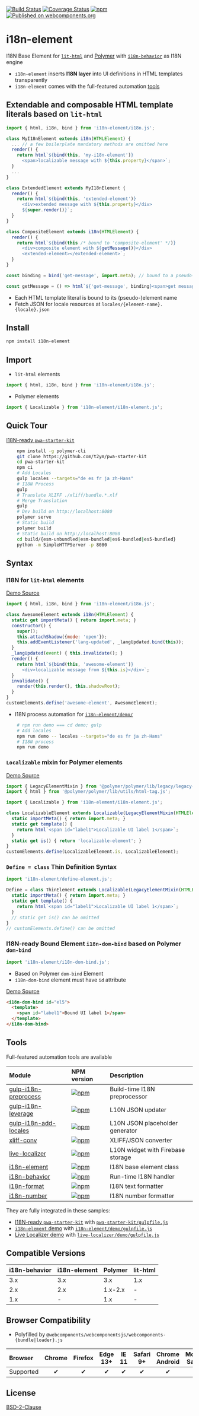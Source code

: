 [![Build Status](https://travis-ci.org/t2ym/i18n-element.svg?branch=master)](https://travis-ci.org/t2ym/i18n-element)
[![Coverage Status](https://coveralls.io/repos/github/t2ym/i18n-element/badge.svg?branch=master)](https://coveralls.io/github/t2ym/i18n-element?branch=master)
[![npm](https://img.shields.io/npm/v/i18n-element.svg)](https://www.npmjs.com/package/i18n-element)
[![Published on webcomponents.org](https://img.shields.io/badge/webcomponents.org-published-blue.svg)](https://www.webcomponents.org/element/t2ym/i18n-element)

# i18n-element

I18N Base Element for [`lit-html`](https://lit-html.polymer-project.org/) and [Polymer](https://polymer-library.polymer-project.org/) with [`i18n-behavior`](https://github.com/t2ym/i18n-behavior) as I18N engine

- `i18n-element` inserts **I18N layer** into UI definitions in HTML templates transparently
- `i18n-element` comes with the full-featured automation [tools](#Tools)

## Extendable and composable HTML template literals based on `lit-html`

```javascript
import { html, i18n, bind } from 'i18n-element/i18n.js';

class MyI18nElement extends i18n(HTMLElement) {
  ... // a few boilerplate mandatory methods are omitted here
  render() {
    return html`${bind(this, 'my-i18n-element')}
      <span>localizable message with ${this.property}</span>`;
  }
  ...
}

class ExtendedElement extends MyI18nElement {
  render() {
    return html`${bind(this, 'extended-element')}
      <div>extended message with ${this.property}</div>
      ${super.render()}`;
  }
}

class CompositeElement extends i18n(HTMLElement) {
  render() {
    return html`${bind(this /* bound to 'composite-element' */)}
      <div>composite element with ${getMessage()}</div>
      <extended-element></extended-element>`;
  }
}

const binding = bind('get-message', import.meta); // bound to a pseudo-element name

const getMessage = () => html`${'get-message', binding}<span>get message</span>`;
```

- Each HTML template literal is bound to its (pseudo-)element name
- Fetch JSON for locale resources at `locales/{element-name}.{locale}.json`

## Install

```sh
npm install i18n-element
```

## Import

- `lit-html` elements

```javascript
import { html, i18n, bind } from 'i18n-element/i18n.js';
```

- Polymer elements
```javascript
import { Localizable } from 'i18n-element/i18n-element.js';
```

## Quick Tour

[I18N-ready `pwa-starter-kit`](https://github.com/t2ym/pwa-starter-kit)

```sh
    npm install -g polymer-cli
    git clone https://github.com/t2ym/pwa-starter-kit
    cd pwa-starter-kit
    npm ci
    # Add Locales
    gulp locales --targets="de es fr ja zh-Hans"
    # I18N Process
    gulp
    # Translate XLIFF ./xliff/bundle.*.xlf
    # Merge Translation
    gulp
    # Dev build on http://localhost:8080
    polymer serve
    # Static build
    polymer build
    # Static build on http://localhost:8080
    cd build/{esm-unbundled|esm-bundled|es6-bundled|es5-bundled}
    python -m SimpleHTTPServer -p 8080
```

## Syntax

### I18N for `lit-html` elements

[Demo Source](https://github.com/t2ym/i18n-element/blob/master/demo/clock/clock.js)

```javascript
import { html, i18n, bind } from 'i18n-element/i18n.js';

class AwesomeElement extends i18n(HTMLElement) {
  static get importMeta() { return import.meta; }
  constructor() {
    super();
    this.attachShadow({mode: 'open'});
    this.addEventListener('lang-updated', _langUpdated.bind(this));
  }
  _langUpdated(event) { this.invalidate(); }
  render() {
    return html`${bind(this, 'awesome-element')}
      <div>localizable message from ${this.is}</div>`;
  }
  invalidate() {
    render(this.render(), this.shadowRoot);
  }
}
customElements.define('awesome-element', AwesomeElement);
```

- I18N process automation for [`i18n-element/demo/`](https://github.com/t2ym/i18n-element/blob/master/demo/)

```sh
    # npm run demo === cd demo; gulp
    # Add locales
    npm run demo -- locales --targets="de es fr ja zh-Hans"
    # I18N process
    npm run demo
```

### `Localizable` mixin for Polymer elements

[Demo Source](https://github.com/t2ym/i18n-element/blob/master/demo/poc/elements/localizable-element.js)

```javascript
import { LegacyElementMixin } from '@polymer/polymer/lib/legacy/legacy-element-mixin.js';
import { html } from '@polymer/polymer/lib/utils/html-tag.js';

import { Localizable } from 'i18n-element/i18n-element.js';

class LocalizableElement extends Localizable(LegacyElementMixin(HTMLElement)) {
  static importMeta() { return import.meta; }
  static get template() {
    return html`<span id="label1">Localizable UI label 1</span>`;
  }
  static get is() { return 'localizable-element'; }
}
customElements.define(LocalizableElement.is, LocalizableElement);
```

### `Define = class` Thin Definition Syntax

```javascript
import 'i18n-element/define-element.js';

Define = class ThinElement extends Localizable(LegacyElementMixin(HTMLElement)) {
  static importMeta() { return import.meta; }
  static get template() {
    return html`<span id="label1">Localizable UI label 1</span>`;
  }
  // static get is() can be omitted
}
// customElements.define() can be omitted
```

### I18N-ready Bound Element `i18n-dom-bind` based on Polymer `dom-bind`

```javascript
import 'i18n-element/i18n-dom-bind.js';
```

- Based on Polymer `dom-bind` Element
- `i18n-dom-bind` element must have `id` attribute

[Demo Source](https://github.com/t2ym/i18n-element/blob/master/demo/poc/index.html)

```html
<i18n-dom-bind id="el5">
  <template>
    <span id="label1">Bound UI label 1</span>
  </template>
</i18n-dom-bind>
```

## Tools

Full-featured automation tools are available

| Module        | NPM version | Description |
|:--------------|:------------|:------------|
| [gulp-i18n-preprocess](https://github.com/t2ym/gulp-i18n-preprocess) | [![npm](https://img.shields.io/npm/v/gulp-i18n-preprocess.svg)](https://www.npmjs.com/package/gulp-i18n-preprocess) | Build-time I18N preprocessor |
| [gulp-i18n-leverage](https://github.com/t2ym/gulp-i18n-leverage) | [![npm](https://img.shields.io/npm/v/gulp-i18n-leverage.svg)](https://www.npmjs.com/package/gulp-i18n-leverage) | L10N JSON updater |
| [gulp-i18n-add-locales](https://github.com/t2ym/gulp-i18n-add-locales) | [![npm](https://img.shields.io/npm/v/gulp-i18n-add-locales.svg)](https://www.npmjs.com/package/gulp-i18n-add-locales) |  L10N JSON placeholder generator |
| [xliff-conv](https://github.com/t2ym/xliff-conv) | [![npm](https://img.shields.io/npm/v/xliff-conv.svg)](https://www.npmjs.com/package/xliff-conv) | XLIFF/JSON converter |
| [live-localizer](https://github.com/t2ym/live-localizer) | [![npm](https://img.shields.io/npm/v/live-localizer.svg)](https://www.npmjs.com/package/live-localizer) | L10N widget with Firebase storage |
| [i18n-element](https://github.com/t2ym/i18n-element) | [![npm](https://img.shields.io/npm/v/i18n-element.svg)](https://www.npmjs.com/package/i18n-element) | I18N base element class |
| [i18n-behavior](https://github.com/t2ym/i18n-behavior) | [![npm](https://img.shields.io/npm/v/i18n-behavior.svg)](https://www.npmjs.com/package/i18n-behavior) | Run-time I18N handler |
| [i18n-format](https://github.com/t2ym/i18n-format) | [![npm](https://img.shields.io/npm/v/i18n-format.svg)](https://www.npmjs.com/package/i18n-format) | I18N text formatter |
| [i18n-number](https://github.com/t2ym/i18n-number) | [![npm](https://img.shields.io/npm/v/i18n-number.svg)](https://www.npmjs.com/package/i18n-number) | I18N number formatter |

They are fully integrated in these samples:

- [I18N-ready `pwa-starter-kit`](https://github.com/t2ym/pwa-starter-kit) with [`pwa-starter-kit/gulpfile.js`](https://github.com/t2ym/pwa-starter-kit/blob/master/gulpfile.js)
- [`i18n-element` demo](https://github.com/t2ym/i18n-element) with [`i18n-element/demo/gulpfile.js`](https://github.com/t2ym/i18n-element/blob/master/demo/gulpfile.js)
- [Live Localizer demo](https://github.com/t2ym/live-localizer) with [`live-localizer/demo/gulpfile.js`](https://github.com/t2ym/live-localizer/blob/master/demo/gulpfile.js)

## Compatible Versions

| i18n-behavior  | i18n-element   | Polymer | lit-html |
|:---------------|:---------------|:--------|:---------|
| 3.x            | 3.x            | 3.x     | 1.x      |
| 2.x            | 2.x            | 1.x-2.x | -        |
| 1.x            | -              | 1.x     | -        |

## Browser Compatibility

- Polyfilled by `@webcomponents/webcomponentsjs/webcomponents-{bundle|loader}.js`

| Browser   | Chrome  | Firefox  | Edge 13+  | IE 11  | Safari 9+ | Chrome Android  | Mobile Safari  | Opera  |
|:----------|:-------:|:--------:|:---------:|:------:|:---------:|:---------------:|:--------------:|:------:|
| Supported | ✔       | ✔        | ✔         | ✔      | ✔         | ✔               | ✔              | ✔      |

## License

[BSD-2-Clause](https://github.com/t2ym/i18n-behavior/blob/master/LICENSE.md)
